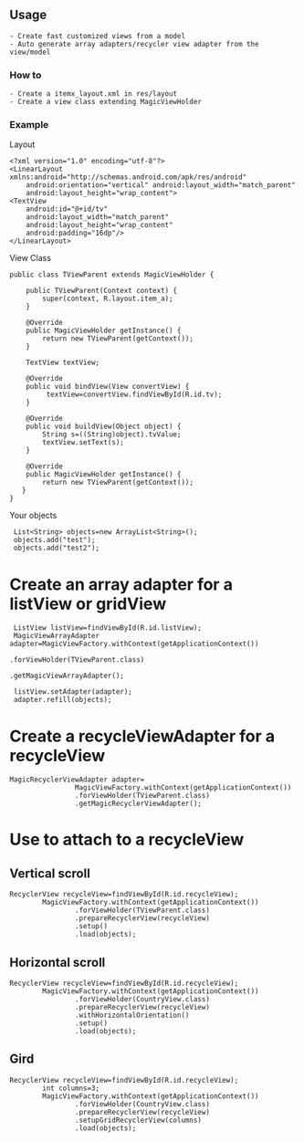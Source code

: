 ## Usage
  
    - Create fast customized views from a model
    - Auto generate array adapters/recycler view adapter from the view/model 
  
### How to
    - Create a itemx_layout.xml in res/layout
    - Create a view class extending MagicViewHolder
   
### Example

Layout
```
<?xml version="1.0" encoding="utf-8"?>
<LinearLayout xmlns:android="http://schemas.android.com/apk/res/android"
    android:orientation="vertical" android:layout_width="match_parent"
    android:layout_height="wrap_content">
<TextView
    android:id="@+id/tv"
    android:layout_width="match_parent"
    android:layout_height="wrap_content"
    android:padding="16dp"/>
</LinearLayout>
```

View Class
```
public class TViewParent extends MagicViewHolder {

    public TViewParent(Context context) {
        super(context, R.layout.item_a);
    }

    @Override
    public MagicViewHolder getInstance() {
        return new TViewParent(getContext());
    }

    TextView textView;

    @Override
    public void bindView(View convertView) {
         textView=convertView.findViewById(R.id.tv);
    }

    @Override
    public void buildView(Object object) {
        String s=((String)object).tvValue;
        textView.setText(s);
    }
    
    @Override
    public MagicViewHolder getInstance() {
        return new TViewParent(getContext());
   }
}

```


Your objects

```
 List<String> objects=new ArrayList<String>();
 objects.add("test");
 objects.add("test2");
```

# Create an array adapter for a listView or gridView
```
 ListView listView=findViewById(R.id.listView);
 MagicViewArrayAdapter adapter=MagicViewFactory.withContext(getApplicationContext())
                                               .forViewHolder(TViewParent.class)
                                               .getMagicViewArrayAdapter();

 listView.setAdapter(adapter);
 adapter.refill(objects);
```

# Create a recycleViewAdapter for a recycleView 
```
MagicRecyclerViewAdapter adapter= 
                MagicViewFactory.withContext(getApplicationContext())
                .forViewHolder(TViewParent.class)
                .getMagicRecyclerViewAdapter();
```
# Use to attach to a recycleView

## Vertical scroll
```
RecyclerView recycleView=findViewById(R.id.recycleView);
        MagicViewFactory.withContext(getApplicationContext())
                .forViewHolder(TViewParent.class)
                .prepareRecyclerView(recycleView)
                .setup()
                .load(objects);
```

## Horizontal scroll
```
RecyclerView recycleView=findViewById(R.id.recycleView);
        MagicViewFactory.withContext(getApplicationContext())
                .forViewHolder(CountryView.class)
                .prepareRecyclerView(recycleView)
                .withHorizontalOrientation()
                .setup()
                .load(objects);
```

## Gird
```
RecyclerView recycleView=findViewById(R.id.recycleView);
        int columns=3;
        MagicViewFactory.withContext(getApplicationContext())
                .forViewHolder(CountryView.class)
                .prepareRecyclerView(recycleView)
                .setupGridRecyclerView(columns)
                .load(objects);
```

